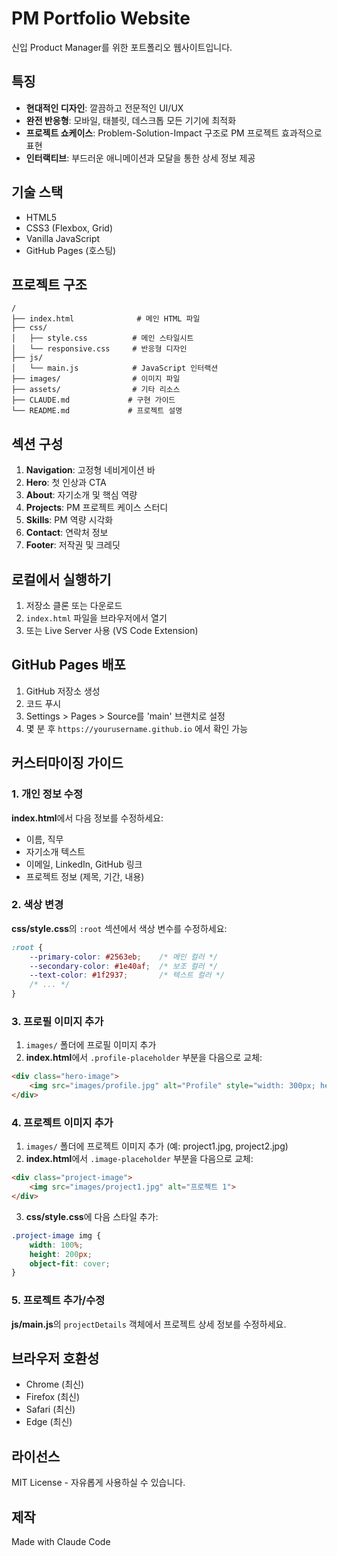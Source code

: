 # PM Portfolio Website

신입 Product Manager를 위한 포트폴리오 웹사이트입니다.

## 특징

- **현대적인 디자인**: 깔끔하고 전문적인 UI/UX
- **완전 반응형**: 모바일, 태블릿, 데스크톱 모든 기기에 최적화
- **프로젝트 쇼케이스**: Problem-Solution-Impact 구조로 PM 프로젝트 효과적으로 표현
- **인터랙티브**: 부드러운 애니메이션과 모달을 통한 상세 정보 제공

## 기술 스택

- HTML5
- CSS3 (Flexbox, Grid)
- Vanilla JavaScript
- GitHub Pages (호스팅)

## 프로젝트 구조

```
/
├── index.html              # 메인 HTML 파일
├── css/
│   ├── style.css          # 메인 스타일시트
│   └── responsive.css     # 반응형 디자인
├── js/
│   └── main.js            # JavaScript 인터랙션
├── images/                # 이미지 파일
├── assets/                # 기타 리소스
├── CLAUDE.md             # 구현 가이드
└── README.md             # 프로젝트 설명
```

## 섹션 구성

1. **Navigation**: 고정형 네비게이션 바
2. **Hero**: 첫 인상과 CTA
3. **About**: 자기소개 및 핵심 역량
4. **Projects**: PM 프로젝트 케이스 스터디
5. **Skills**: PM 역량 시각화
6. **Contact**: 연락처 정보
7. **Footer**: 저작권 및 크레딧

## 로컬에서 실행하기

1. 저장소 클론 또는 다운로드
2. `index.html` 파일을 브라우저에서 열기
3. 또는 Live Server 사용 (VS Code Extension)

## GitHub Pages 배포

1. GitHub 저장소 생성
2. 코드 푸시
3. Settings > Pages > Source를 'main' 브랜치로 설정
4. 몇 분 후 `https://yourusername.github.io` 에서 확인 가능

## 커스터마이징 가이드

### 1. 개인 정보 수정

**index.html**에서 다음 정보를 수정하세요:
- 이름, 직무
- 자기소개 텍스트
- 이메일, LinkedIn, GitHub 링크
- 프로젝트 정보 (제목, 기간, 내용)

### 2. 색상 변경

**css/style.css**의 `:root` 섹션에서 색상 변수를 수정하세요:

```css
:root {
    --primary-color: #2563eb;    /* 메인 컬러 */
    --secondary-color: #1e40af;  /* 보조 컬러 */
    --text-color: #1f2937;       /* 텍스트 컬러 */
    /* ... */
}
```

### 3. 프로필 이미지 추가

1. `images/` 폴더에 프로필 이미지 추가
2. **index.html**에서 `.profile-placeholder` 부분을 다음으로 교체:

```html
<div class="hero-image">
    <img src="images/profile.jpg" alt="Profile" style="width: 300px; height: 300px; border-radius: 50%; object-fit: cover; box-shadow: var(--shadow-lg);">
</div>
```

### 4. 프로젝트 이미지 추가

1. `images/` 폴더에 프로젝트 이미지 추가 (예: project1.jpg, project2.jpg)
2. **index.html**에서 `.image-placeholder` 부분을 다음으로 교체:

```html
<div class="project-image">
    <img src="images/project1.jpg" alt="프로젝트 1">
</div>
```

3. **css/style.css**에 다음 스타일 추가:

```css
.project-image img {
    width: 100%;
    height: 200px;
    object-fit: cover;
}
```

### 5. 프로젝트 추가/수정

**js/main.js**의 `projectDetails` 객체에서 프로젝트 상세 정보를 수정하세요.

## 브라우저 호환성

- Chrome (최신)
- Firefox (최신)
- Safari (최신)
- Edge (최신)

## 라이선스

MIT License - 자유롭게 사용하실 수 있습니다.

## 제작

Made with Claude Code
